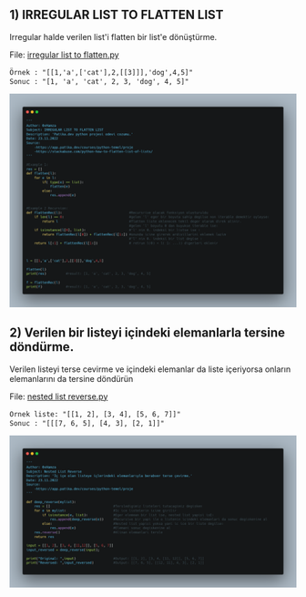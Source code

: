 ## 1) IRREGULAR LIST TO FLATTEN LIST

Irregular halde verilen list'i flatten bir list'e dönüştürme.

File: [irregular list to flatten.py](irregular%20list%20to%20flatten.py)

```
Örnek : "[[1,'a',['cat'],2,[[3]]],'dog',4,5]"
Sonuc : "[1, 'a', 'cat', 2, 3, 'dog', 4, 5]"
```

![Flatten](https://github.com/0xHamza/Algoritma-Problemleri-Sorulari/blob/main/Python/List/irregular%20list%20to%20flatten.png)

## 2) Verilen bir listeyi içindeki elemanlarla tersine döndürme.

Verilen listeyi terse cevirme ve içindeki elemanlar da liste içeriyorsa onların elemanlarını da tersine döndürün

File: [nested list reverse.py](nested%20list%20reverse.py)

```
Ornek liste: "[[1, 2], [3, 4], [5, 6, 7]]"
Sonuc : "[[[7, 6, 5], [4, 3], [2, 1]]"
```

![Nested Reverse](https://github.com/0xHamza/Algoritma-Problemleri-Sorulari/blob/main/Python/List/nested%20list%20reverse.png)
